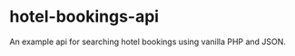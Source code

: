 hotel-bookings-api
==================

An example api for searching hotel bookings using vanilla PHP and JSON.
